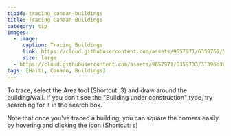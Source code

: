 ```yaml
---
tipid: tracing canaan-buildings
title: Tracing Canaan Buildings
category: tip
images:
  - image:
     caption: Tracing Buildings
     link: https://cloud.githubusercontent.com/assets/9657971/6359769/5e94f216-bc43-11e4-8bf3-11fa9306acae.gif
     size: large
  - https://cloud.githubusercontent.com/assets/9657971/6359733/31396b30-bc43-11e4-8780-c661dfc96d7c.png
tags: [Haiti, Canaan, Buildings]
---
```


To trace, select the Area tool (Shortcut: 3) and draw around the building/wall. If you don't see the "Building under construction" type, try searching for it in the search box. 

Note that once you've traced a building, you can square the corners easily by hovering and clicking the icon (Shortcut: s)

